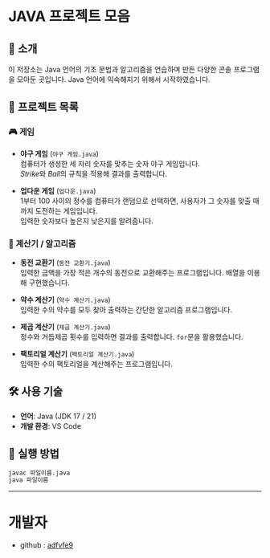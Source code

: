 # JAVA 프로젝트 모음

## 📌 소개
이 저장소는 Java 언어의 기초 문법과 알고리즘을 연습하며 만든 다양한 콘솔 프로그램을 모아둔 곳입니다.
Java 언어에 익숙해지기 위해서 시작하였습니다.

## 📂 프로젝트 목록

### 🎮 게임
- **야구 게임** (`야구 게임.java`)  
  컴퓨터가 생성한 세 자리 숫자를 맞추는 숫자 야구 게임입니다.  
  *Strike*와 *Ball*의 규칙을 적용해 결과를 출력합니다.

- **업다운 게임** (`업다운.java`)  
  1부터 100 사이의 정수를 컴퓨터가 랜덤으로 선택하면, 사용자가 그 숫자를 맞출 때까지 도전하는 게임입니다.  
  입력한 숫자보다 높은지 낮은지를 알려줍니다.

### 🧮 계산기 / 알고리즘
- **동전 교환기** (`동전 교환기.java`)  
  입력한 금액을 가장 적은 개수의 동전으로 교환해주는 프로그램입니다. 배열을 이용해 구현했습니다.

- **약수 계산기** (`약수 계산기.java`)  
  입력한 수의 약수를 모두 찾아 출력하는 간단한 알고리즘 프로그램입니다.

- **제곱 계산기** (`제곱 계산기.java`)  
  정수와 거듭제곱 횟수를 입력하면 결과를 출력합니다. `for`문을 활용했습니다.

- **팩토리얼 계산기** (`팩토리얼 계산기.java`)  
  입력한 수의 팩토리얼을 계산해주는 프로그램입니다.

## 🛠 사용 기술
- **언어**: Java (JDK 17 / 21)
- **개발 환경**: VS Code

## 🚀 실행 방법
```bash
javac 파일이름.java
java 파일이름
```

----

# 개발자

- github : [adfvfe9](https://github.com/adfvfe9)

